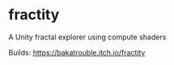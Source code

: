 # fractity
A Unity fractal explorer using compute shaders

Builds: https://bakatrouble.itch.io/fractity
